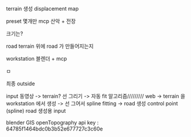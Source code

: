 terrain 생성
displacement map

preset 몇개만
mcp
산악 + 전장

크기는?



road
terrain 위에 road 가 만들어지는지

workstation
블렌더 + mcp

ㅁ

최종
outside

input 동영상 -> terrain?
선 그리기 -> 자동 fit 알고리즘/////////
web -> terrain 을 workstation 에서 생성 -> 선 그어서 spline fitting -> road 생성
control point (spline)
road 생성용 input

blender GIS
openTopography api key :
64785f1464bdc0b3b52e677727c3c60e






